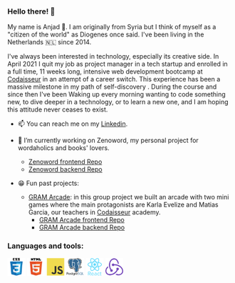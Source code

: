 ### Hello there! 👋

My name is Anjad 🥸. I am originally from Syria but I think of myself as a "citizen of the world" as Diogenes once said. I've been living in the Netherlands 🇳🇱 since 2014.

I've always been interested in technology, especially its creative side. In April 2021 I quit my job as project manager in a tech startup and enrolled in a full time, 11 weeks long, intensive web development bootcamp at [Codaisseur](https://codaisseur.com/courses/academy/) in an attempt of a career switch. This experience has been a massive milestone in my path of self-discovery . During the course and since then I've been Waking up every morning wanting to code something new, to dive deeper in a technology, or to learn a new one, and I am hoping this attitude never ceases to exist.

- 📫  You can reach me on my [Linkedin](https://www.linkedin.com/in/anjad-qusaibaty-70933331/).

- 🔭  I’m currently working on Zenoword, my personal project for wordaholics and books' lovers.
  - [Zenoword frontend Repo](https://github.com/Anjad-Qusaibaty/Zenoword_Frontend)
  - [Zenoword backend Repo](https://github.com/Anjad-Qusaibaty/Zenoword_Backend)

- 😁  Fun past projects:
  - [GRAM Arcade](https://gramarcade.netlify.app/): in this group project we built an arcade with two mini games where the main protagonists are Karla Evelize and Matias Garcia, our teachers in [Codaisseur](https://codaisseur.com/courses/academy/) academy.
    - [GRAM Arcade frontend Repo](https://github.com/Rairakzak/gram-arcade)
    - [GRAM Arcade backend Repo](https://github.com/Anjad-Qusaibaty/GRAM_ARCADE_Backend)

### Languages and tools:
<img src="https://raw.githubusercontent.com/devicons/devicon/master/icons/css3/css3-original-wordmark.svg" alt="css3" width="40" height="40"/> <img src="https://raw.githubusercontent.com/devicons/devicon/master/icons/html5/html5-original-wordmark.svg" alt="html5" width="40" height="40"/> <img src="https://raw.githubusercontent.com/devicons/devicon/master/icons/javascript/javascript-original.svg" alt="javascript" width="40" height="40"/> <img src="https://raw.githubusercontent.com/devicons/devicon/master/icons/postgresql/postgresql-original-wordmark.svg" alt="postgresql" width="40" height="40"/> <img src="https://raw.githubusercontent.com/devicons/devicon/master/icons/react/react-original-wordmark.svg" alt="react" width="40" height="40"/> <img src="https://raw.githubusercontent.com/devicons/devicon/master/icons/redux/redux-original.svg" alt="redux" width="40" height="40"/> 
